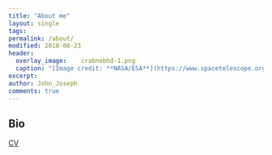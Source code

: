 ```yaml
---
title: "About me"
layout: single
tags:
permalink: /about/
modified: 2018-08-23
header:
  overlay_image:  	crabnebhd-1.png
  caption: "[Image credit: **NASA/ESA**](https://www.spacetelescope.org/images/heic0515a/)"
excerpt: 
author: John_Joseph
comments: true
---
```



## Bio

<a href="philosophysics.github.io/site/CV/CV.pdf" target="_blank">CV</a>


